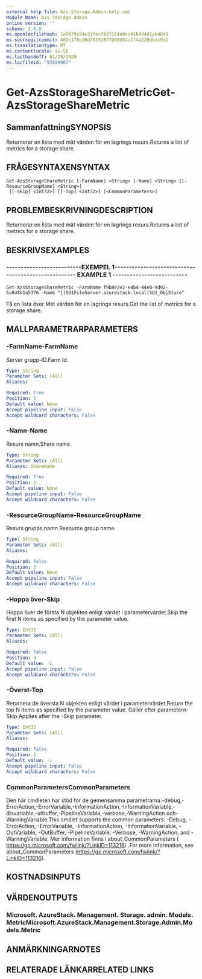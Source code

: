 ```yaml
---
external help file: Azs.Storage.Admin-help.xml
Module Name: Azs.Storage.Admin
online version: ''
schema: 2.0.0
ms.openlocfilehash: 1e5679c04e31fecf837154e0cc41b484d1ab4843
ms.sourcegitcommit: 4d2c178cd6df9151877b08d54c1f4a228dbec9d1
ms.translationtype: MT
ms.contentlocale: sv-SE
ms.lasthandoff: 01/29/2020
ms.locfileid: "93920907"
---
```

# <span data-ttu-id="2e982-101">Get-AzsStorageShareMetric</span><span class="sxs-lookup"><span data-stu-id="2e982-101">Get-AzsStorageShareMetric</span></span>

## <span data-ttu-id="2e982-102">Sammanfattning</span><span class="sxs-lookup"><span data-stu-id="2e982-102">SYNOPSIS</span></span>
<span data-ttu-id="2e982-103">Returnerar en lista med mät värden för en lagrings resurs.</span><span class="sxs-lookup"><span data-stu-id="2e982-103">Returns a list of metrics for a storage share.</span></span>

## <span data-ttu-id="2e982-104">FRÅGESYNTAXEN</span><span class="sxs-lookup"><span data-stu-id="2e982-104">SYNTAX</span></span>

```
Get-AzsStorageShareMetric [-FarmName] <String> [-Name] <String> [[-ResourceGroupName] <String>]
 [[-Skip] <Int32>] [[-Top] <Int32>] [<CommonParameters>]
```

## <span data-ttu-id="2e982-105">PROBLEMBESKRIVNING</span><span class="sxs-lookup"><span data-stu-id="2e982-105">DESCRIPTION</span></span>
<span data-ttu-id="2e982-106">Returnerar en lista med mät värden för en lagrings resurs.</span><span class="sxs-lookup"><span data-stu-id="2e982-106">Returns a list of metrics for a storage share.</span></span>

## <span data-ttu-id="2e982-107">BESKRIVS</span><span class="sxs-lookup"><span data-stu-id="2e982-107">EXAMPLES</span></span>

### <span data-ttu-id="2e982-108">--------------------------EXEMPEL 1--------------------------</span><span class="sxs-lookup"><span data-stu-id="2e982-108">-------------------------- EXAMPLE 1 --------------------------</span></span>
```
Get-AzsStorageShareMetric -FarmName f9b8e2e2-e4b4-44e0-9d92-6a848b1a5376 -Name "||SU1FileServer.azurestack.local|SU1_ObjStore"
```

<span data-ttu-id="2e982-109">Få en lista över Mät värden för en lagrings resurs.</span><span class="sxs-lookup"><span data-stu-id="2e982-109">Get the list of metrics for a storage share.</span></span>

## <span data-ttu-id="2e982-110">MALLPARAMETRAR</span><span class="sxs-lookup"><span data-stu-id="2e982-110">PARAMETERS</span></span>

### <span data-ttu-id="2e982-111">-FarmName</span><span class="sxs-lookup"><span data-stu-id="2e982-111">-FarmName</span></span>
<span data-ttu-id="2e982-112">Server grupp-ID.</span><span class="sxs-lookup"><span data-stu-id="2e982-112">Farm Id.</span></span>

```yaml
Type: String
Parameter Sets: (All)
Aliases: 

Required: True
Position: 1
Default value: None
Accept pipeline input: False
Accept wildcard characters: False
```

### <span data-ttu-id="2e982-113">-Namn</span><span class="sxs-lookup"><span data-stu-id="2e982-113">-Name</span></span>
<span data-ttu-id="2e982-114">Resurs namn.</span><span class="sxs-lookup"><span data-stu-id="2e982-114">Share name.</span></span>

```yaml
Type: String
Parameter Sets: (All)
Aliases: ShareName

Required: True
Position: 2
Default value: None
Accept pipeline input: False
Accept wildcard characters: False
```

### <span data-ttu-id="2e982-115">-ResourceGroupName</span><span class="sxs-lookup"><span data-stu-id="2e982-115">-ResourceGroupName</span></span>
<span data-ttu-id="2e982-116">Resurs grupps namn.</span><span class="sxs-lookup"><span data-stu-id="2e982-116">Resource group name.</span></span>

```yaml
Type: String
Parameter Sets: (All)
Aliases: 

Required: False
Position: 3
Default value: None
Accept pipeline input: False
Accept wildcard characters: False
```

### <span data-ttu-id="2e982-117">-Hoppa över</span><span class="sxs-lookup"><span data-stu-id="2e982-117">-Skip</span></span>
<span data-ttu-id="2e982-118">Hoppa över de första N objekten enligt värdet i parametervärdet.</span><span class="sxs-lookup"><span data-stu-id="2e982-118">Skip the first N items as specified by the parameter value.</span></span>

```yaml
Type: Int32
Parameter Sets: (All)
Aliases: 

Required: False
Position: 4
Default value: -1
Accept pipeline input: False
Accept wildcard characters: False
```

### <span data-ttu-id="2e982-119">-Överst</span><span class="sxs-lookup"><span data-stu-id="2e982-119">-Top</span></span>
<span data-ttu-id="2e982-120">Returnera de översta N objekten enligt värdet i parametervärdet.</span><span class="sxs-lookup"><span data-stu-id="2e982-120">Return the top N items as specified by the parameter value.</span></span>
<span data-ttu-id="2e982-121">Gäller efter parametern-Skip.</span><span class="sxs-lookup"><span data-stu-id="2e982-121">Applies after the -Skip parameter.</span></span>

```yaml
Type: Int32
Parameter Sets: (All)
Aliases: 

Required: False
Position: 5
Default value: -1
Accept pipeline input: False
Accept wildcard characters: False
```

### <span data-ttu-id="2e982-122">CommonParameters</span><span class="sxs-lookup"><span data-stu-id="2e982-122">CommonParameters</span></span>
<span data-ttu-id="2e982-123">Den här cmdleten har stöd för de gemensamma parametrarna:-debug,-ErrorAction,-ErrorVariable,-InformationAction,-InformationVariable,-disvariable,-utbuffer,-PipelineVariable,-verbose,-WarningAction och-WarningVariable.</span><span class="sxs-lookup"><span data-stu-id="2e982-123">This cmdlet supports the common parameters: -Debug, -ErrorAction, -ErrorVariable, -InformationAction, -InformationVariable, -OutVariable, -OutBuffer, -PipelineVariable, -Verbose, -WarningAction, and -WarningVariable.</span></span> <span data-ttu-id="2e982-124">Mer information finns i about_CommonParameters ( https://go.microsoft.com/fwlink/?LinkID=113216) .</span><span class="sxs-lookup"><span data-stu-id="2e982-124">For more information, see about_CommonParameters (https://go.microsoft.com/fwlink/?LinkID=113216).</span></span>

## <span data-ttu-id="2e982-125">KOSTNADS</span><span class="sxs-lookup"><span data-stu-id="2e982-125">INPUTS</span></span>

## <span data-ttu-id="2e982-126">VÄRDEN</span><span class="sxs-lookup"><span data-stu-id="2e982-126">OUTPUTS</span></span>

### <span data-ttu-id="2e982-127">Microsoft. AzureStack. Management. Storage. admin. Models. Metric</span><span class="sxs-lookup"><span data-stu-id="2e982-127">Microsoft.AzureStack.Management.Storage.Admin.Models.Metric</span></span>

## <span data-ttu-id="2e982-128">ANMÄRKNINGAR</span><span class="sxs-lookup"><span data-stu-id="2e982-128">NOTES</span></span>

## <span data-ttu-id="2e982-129">RELATERADE LÄNKAR</span><span class="sxs-lookup"><span data-stu-id="2e982-129">RELATED LINKS</span></span>

